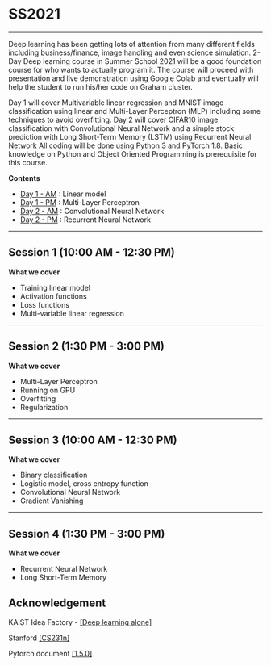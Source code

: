 # SS2021
--------------------------------------------------------------------------------

Deep learning has been getting lots of attention from many different fields including business/finance, image handling and even science simulation. 2-Day Deep learning course in Summer School 2021 will be a good foundation course for who wants to actually program it. The course will proceed with presentation and live demonstration using Google Colab and eventually will help the student to run his/her code on Graham cluster. 

Day 1 will cover Multivariable linear regression and MNIST image classification using linear and Multi-Layer Perceptron (MLP) including some techniques to avoid overfitting. Day 2 will cover CIFAR10 image classification with Convolutional Neural Network and a simple stock prediction with Long Short-Term Memory (LSTM) using Recurrent Neural Network  All coding will be done using Python 3 and PyTorch 1.8. Basic knowledge on Python and Object Oriented Programming is prerequisite for this course.

**Contents**
* [Day 1 - AM](https://github.com/isaacye/SS2021#Day1AM) : Linear model
* [Day 1 - PM](https://github.com/isaacye/SS2021#Day1PM) : Multi-Layer Perceptron
* [Day 2 - AM](https://github.com/isaacye/SS2021#Day2AM) : Convolutional Neural Network
* [Day 2 - PM](https://github.com/isaacye/SS2021#Day2PM) : Recurrent Neural Network

--------------------------------------------------------------------------------
## Session 1 (10:00 AM - 12:30 PM)

**What we cover**
* Training linear model
* Activation functions
* Loss functions
* Multi-variable linear regression

--------------------------------------------------------------------------------
## Session 2 (1:30 PM - 3:00 PM)

**What we cover**
* Multi-Layer Perceptron
* Running on GPU
* Overfitting
* Regularization

--------------------------------------------------------------------------------
## Session 3 (10:00 AM - 12:30 PM)

**What we cover**
* Binary classification
* Logistic model, cross entropy function
* Convolutional Neural Network
* Gradient Vanishing


--------------------------------------------------------------------------------
## Session 4 (1:30 PM - 3:00 PM)

**What we cover**
* Recurrent Neural Network
* Long Short-Term Memory

## Acknowledgement

KAIST Idea Factory - [[Deep learning alone]](https://github.com/heartcored98/Standalone-DeepLearning)

Stanford [[CS231n]](http://cs231n.stanford.edu/)

Pytorch document [[1.5.0]](https://pytorch.org/docs/stable/index.html)
